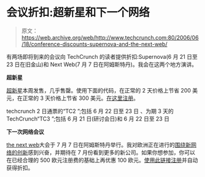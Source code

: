 # 会议折扣:超新星和下一个网络

> 原文：<https://web.archive.org/web/http://www.techcrunch.com:80/2006/06/18/conference-discounts-supernova-and-the-next-web/>

有两场即将到来的会议向 TechCrunch 的读者提供折扣:Supernova(6 月 21 日至 23 日在旧金山)和 Next Web(7 月 7 日在阿姆斯特丹)。我会在这两个地方演讲。

**超新星**

 [](https://web.archive.org/web/20150930164247/http://www.supernova2005.com/) [超新星](https://web.archive.org/web/20150930164247/http://www.supernova2005.com/)本周发售，几乎售罄。使用下面的代码，在正常的 2 天价格上节省 200 美元，在正常的 3 天价格上节省 300 美元。[在这里注册](https://web.archive.org/web/20150930164247/https://www.supernovagroup.net/registration/register.php)。

techcrunch 2 日通票的“TC2 ”;包括 6 月 22 日至 23 日
、为期 3 天的 TechCrunch“TC3 ”;包括 6 月 21 日(研讨会日)和 6 月 22 日至 23 日

**下一次网络会议**

[](https://web.archive.org/web/20150930164247/http://www.thenextweb.org/)[the next web](https://web.archive.org/web/20150930164247/http://www.thenextweb.org/)大会于 7 月 7 日在阿姆斯特丹举行。我对欧洲正在进行的[围绕新网络的创新](https://web.archive.org/web/20150930164247/http://www.techcrunch.com/2006/05/19/europe-shows-its-stuff-innovate-2006/)感到兴奋，并期待在 7 月份看到更多的新公司。如果你想参加，你可以在已经合理的 500 欧元注册费的基础上再优惠 100 欧元。[使用此链接注册](https://web.archive.org/web/20150930164247/http://thenextweb.org/?r=register_techcrunch)并自动获得折扣。